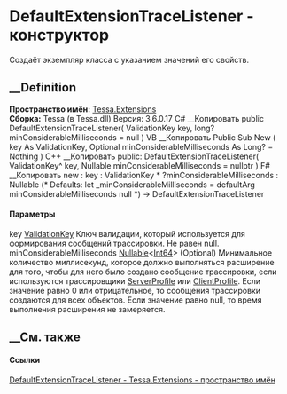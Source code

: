 # DefaultExtensionTraceListener - конструктор
Создаёт экземпляр класса с указанием значений его свойств.
## __Definition
 **Пространство имён:** [Tessa.Extensions](N_Tessa_Extensions.htm)  
 **Сборка:** Tessa (в Tessa.dll) Версия: 3.6.0.17
C# __Копировать
     public DefaultExtensionTraceListener(
    	ValidationKey key,
    	long? minConsiderableMilliseconds = null
    )
VB __Копировать
     Public Sub New ( 
    	key As ValidationKey,
    	Optional minConsiderableMilliseconds As Long? = Nothing
    )
C++ __Копировать
     public:
    DefaultExtensionTraceListener(
    	ValidationKey^ key, 
    	Nullable<long long> minConsiderableMilliseconds = nullptr
    )
F# __Копировать
     new : 
            key : ValidationKey * 
            ?minConsiderableMilliseconds : Nullable<int64> 
    (* Defaults:
            let _minConsiderableMilliseconds = defaultArg minConsiderableMilliseconds null
    *)
    -> DefaultExtensionTraceListener
#### Параметры
key [ValidationKey](T_Tessa_Platform_Validation_ValidationKey.htm)
    Ключ валидации, который используется для формирования сообщений трассировки. Не равен null.
minConsiderableMilliseconds
[Nullable](https://learn.microsoft.com/dotnet/api/system.nullable-1)<[Int64](https://learn.microsoft.com/dotnet/api/system.int64)>
(Optional)
     Минимальное количество миллисекунд, которое должно выполняться расширение для того, чтобы для него было создано сообщение трассировки, если используются трассировщики [ServerProfile](T_Tessa_Extensions_ExtensionTraceListenerType.htm) или [ClientProfile](T_Tessa_Extensions_ExtensionTraceListenerType.htm). Если значение равно 0 или отрицательное, то сообщения трассировки создаются для всех объектов. Если значение равно null, то время выполнения расширения не замеряется. 
## __См. также
#### Ссылки
[DefaultExtensionTraceListener -
](T_Tessa_Extensions_DefaultExtensionTraceListener.htm)
[Tessa.Extensions - пространство имён](N_Tessa_Extensions.htm)
